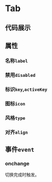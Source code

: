 # Tab

## 代码展示

## 属性

### 名称`label`

### 禁用`disabled`

### 标识`key`,`activeKey`

### 图标`icon`

### 风格`type`

### 对齐`align`

## 事件`event`

### onchange 

切换完成时触发。

